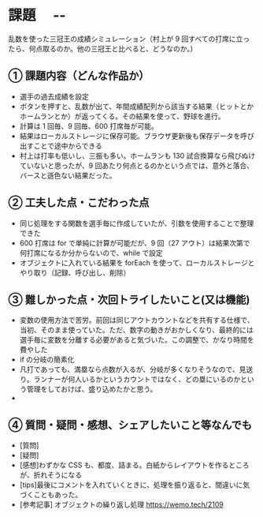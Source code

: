# 課題　 --

乱数を使った三冠王の成績シミュレーション（村上が 9 回すべての打席に立ったら、何点取るのか。他の三冠王と比べると、どうなのか。)

## ① 課題内容（どんな作品か）

- 選手の過去成績を設定
- ボタンを押すと、乱数が出て、年間成績配列から該当する結果（ヒットとかホームランとか）が返ってくる。その結果を使って、野球を進行。
- 計算は 1 回毎、9 回毎、600 打席毎が可能。
- 結果はローカルストレージに保存可能。ブラウザ更新後も保存データを呼び出すことで途中からできる
- 村上は打率も低いし、三振も多い。ホームランも 130 試合換算なら飛びぬけていないと思ったが、9 回あたり何点とるのかという点では、意外と落合、バースと遜色ない結果だった。

## ② 工夫した点・こだわった点

- 同じ処理をする関数を選手毎に作成していたが、引数を使用することで整理できた
- 600 打席は for で単純に計算が可能だが、9 回（27 アウト）は結果次第で何打席になるか分からないので、while で設定
- オブジェクトに入れている結果を forEach を使って、ローカルストレージとやり取り（記録、呼び出し、削除）

## ③ 難しかった点・次回トライしたいこと(又は機能)

- 変数の使用方法で苦労。前回は同じアウトカウントなどを共有する仕様で、当初、そのまま使っていた。ただ、数字の動きがおかしくなり、最終的には選手毎に変数を分離する必要があると気づいた。この調整で、かなり時間を費やした
- if の分岐の簡素化
- 凡打であっても、満塁なら点数が入るが、分岐が多くなりそうなので、見送り。ランナーが何人いるかというカウントではなく、どの塁にいるのかという管理をしておけば、盛り込めたかと思う。
-

## ④ 質問・疑問・感想、シェアしたいこと等なんでも

- [質問]
- [疑問]
- [感想]わずかな CSS も、都度、詰まる。白紙からレイアウトを作るところが、折れそうになる
- [tips]最後にコメントを入れていくときに、処理を振り返ると、間違いに気づくこともあった。
- [参考記事]
  オブジェクトの繰り返し処理
  https://wemo.tech/2109
